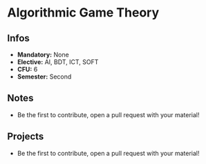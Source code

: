 # Algorithmic Game Theory
## Infos
- **Mandatory:** None
- **Elective:** AI, BDT, ICT, SOFT
- **CFU:** 6
- **Semester:** Second

## Notes
- Be the first to contribute, open a pull request with your material!

## Projects
- Be the first to contribute, open a pull request with your material!